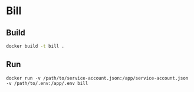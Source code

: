 # Bill

## Build

```bash
docker build -t bill .
```

## Run

```
docker run -v /path/to/service-account.json:/app/service-account.json -v /path/to/.env:/app/.env bill
```
